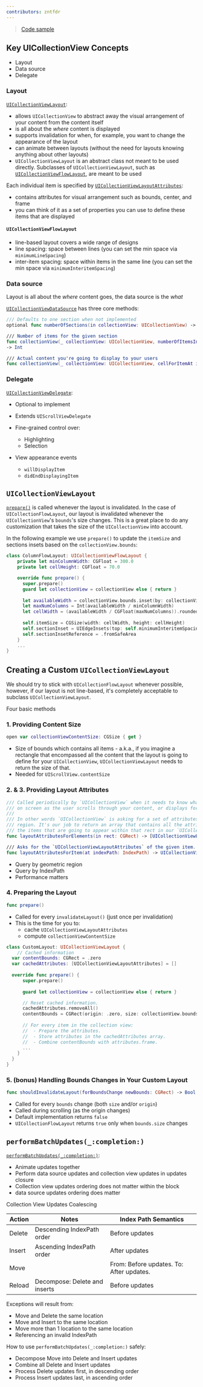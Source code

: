 ```yaml
---
contributors: zntfdr
---
```


> [Code sample](https://developer.apple.com/documentation/uikit/views_and_controls/collection_views/layouts/customizing_collection_view_layouts)

## Key UICollectionView Concepts

- Layout
- Data source
- Delegate

### Layout

[`UICollectionViewLayout`][UICollectionViewLayout]:

- allows `UICollectionView` to abstract away the visual arrangement of your content from the content itself
- is all about the _where_ content is displayed
- supports invalidation for when, for example, you want to change the appearance of the layout
- can animate between layouts (without the need for layouts knowing anything about other layouts)
- `UICollectionViewLayout` is an abstract class not meant to be used directly. Subclasses of `UICollectionViewLayout`, such as [`UICollectionViewFlowLayout`][UICollectionViewFlowLayout], are meant to be used

Each individual item is specified by [`UICollectionViewLayoutAttributes`][UICollectionViewLayoutAttributes]:

- contains attributes for visual arrangement such as bounds, center, and frame
- you can think of it as a set of properties you can use to define these items that are displayed

#### `UICollectionViewFlowLayout`

- line-based layout covers a wide range of designs
- line spacing: space between lines (you can set the min space via `minimumLineSpacing`)
- inter-item spacing: space within items in the same line (you can set the min space via `minimumInteritemSpacing`)

###  Data source

Layout is all about the _where_ content goes, the data source is the _what_

[`UICollectionViewDataSource`][UICollectionViewDataSource] has three core methods:

```swift
/// Defaults to one section when not implemented
optional func numberOfSections(in collectionView: UICollectionView) -> Int

/// Number of items for the given section
func collectionView(_ collectionView: UICollectionView, numberOfItemsInSection section: Int)
-> Int

/// Actual content you're going to display to your users
func collectionView(_ collectionView: UICollectionView, cellForItemAt indexPath: IndexPath) -> UICollectionViewCell
```

### Delegate

[`UICollectionViewDelegate`][UICollectionViewDelegate]:

- Optional to implement
- Extends `UIScrollViewDelegate`
- Fine-grained control over:
  - Highlighting
  - Selection

- View appearance events
  - `willDisplayItem`
  - `didEndDisplayingItem`
 
## `UICollectionViewLayout`

[`prepare()`][prepare()] is called whenever the layout is invalidated. In the case of `UICollectionFlowLayout`, our layout is invalidated whenever the `UICollectionView`'s `bounds`'s size changes. This is a great place to do any customization that takes the size of the `UICollectionView` into account. 

In the following example we use `prepare()` to update the `itemSize` and sections insets based on the `collectionView.bounds`:

```swift
class ColumnFlowLayout: UICollectionViewFlowLayout {
	private let minColumnWidth: CGFloat = 300.0
	private let cellHeight: CGFloat = 70.0

	override func prepare() {
	  super.prepare()
	  guard let collectionView = collectionView else { return }
	  
	  let availableWidth = collectionView.bounds.inset(by: collectionView.layoutMargins).width
	  let maxNumColumns = Int(availableWidth / minColumnWidth)
	  let cellWidth = (availableWidth / CGFloat(maxNumColumns)).rounded(.down)
	  
	  self.itemSize = CGSize(width: cellWidth, height: cellHeight)
	  self.sectionInset = UIEdgeInsets(top: self.minimumInteritemSpacing, left: 0.0, bottom: 0.0, right: 0.0)
	  self.sectionInsetReference = .fromSafeArea
	}
	...
}
```

## Creating a Custom `UICollectionViewLayout`

We should try to stick with `UICollectionFlowLayout` whenever possible, however, if our layout is not line-based, it's completely acceptable to subclass `UICollectionViewLayout`.

Four basic methods

### 1. Providing Content Size

```swift
open var collectionViewContentSize: CGSize { get }
```

- Size of bounds which contains all items - a.k.a., if you imagine a rectangle that encompassed all the content that the layout is going to define for your `UICollectionView`, `UICollectionViewLayout` needs to return the size of that.
- Needed for `UIScrollView.contentSize`

### 2. & 3. Providing Layout Attributes

```swift
/// Called periodically by `UICollectionView` when it needs to know what is needed to display 
/// on screen as the user scrolls through your content, or displays for the first time.
///
/// In other words `UICollectionView` is asking for a set of attributes that match a certain 
/// region. It's our job to return an array that contains all the attributes that correspond to all
/// the items that are going to appear within that rect in our `UICollectionView`.
func layoutAttributesForElements(in rect: CGRect) -> [UICollectionViewLayoutAttributes]?

/// Asks for the `UICollectionViewLayoutAttributes` of the given item.
func layoutAttributesForItem(at indexPath: IndexPath) -> UICollectionViewLayoutAttributes?
```

- Query by geometric region
- Query by IndexPath
- Performance matters

### 4. Preparing the Layout

```swift
func prepare()
```

- Called for every `invalidateLayout()` (just once per invalidation)
- This is the time for you to:
  - cache `UICollectionViewLayoutAttributes`
  - compute `collectionViewContentSize`

```swift
class CustomLayout: UICollectionViewLayout {
	// Cached information
  var contentBounds: CGRect = .zero
  var cachedAttributes: [UICollectionViewLayoutAttributes] = []
  
  override func prepare() {
      super.prepare()
      
      guard let collectionView = collectionView else { return }

      // Reset cached information.
      cachedAttributes.removeAll()
      contentBounds = CGRect(origin: .zero, size: collectionView.bounds.size)
      
      // For every item in the collection view:
      //  - Prepare the attributes.
      //  - Store attributes in the cachedAttributes array.
      //  - Combine contentBounds with attributes.frame.
      ...
    }
  }
}
```

### 5. (bonus) Handling Bounds Changes in Your Custom Layout

```swift
func shouldInvalidateLayout(forBoundsChange newBounds: CGRect) -> Bool
```

- Called for every `bounds` change (both `size` and/or `origin`)
- Called during scrolling (as the origin changes)
- Default implementation returns `false`
- `UICollectionFlowLayout` returns `true` only when `bounds.size` changes

## `performBatchUpdates(_:completion:)`

[`performBatchUpdates(_:completion:)`][performBatchUpdates(_:completion:)]:

- Animate updates together
- Perform data source updates and collection view updates in updates closure
- Collection view updates ordering does not matter within the block
- data source updates ordering does matter

Collection View Updates Coalescing

| Action | Notes | Index Path Semantics |
| --- | --- | --- |
| Delete | Descending IndexPath order | Before updates |
| Insert | Ascending IndexPath order | After updates |
| Move |  | From: Before updates. To: After updates. |
| Reload | Decompose: Delete and inserts | Before updates |
 
Exceptions will result from:

- Move and Delete the same location
- Move and Insert to the same location
- Move more than 1 location to the same location
- Referencing an invalid IndexPath

How to use `performBatchUpdates(_:completion:)` safely:

- Decompose Move into Delete and Insert updates
- Combine all Delete and Insert updates
- Process Delete updates first, in descending order
- Process Insert updates last, in ascending order

[performBatchUpdates(_:completion:)]: https://developer.apple.com/documentation/uikit/uicollectionview/1618045-performbatchupdates
[prepare()]: https://developer.apple.com/documentation/uikit/uicollectionviewlayout/1617752-prepare
[UICollectionViewDelegate]: https://developer.apple.com/documentation/uikit/uicollectionviewdelegate
[UICollectionViewDataSource]: https://developer.apple.com/documentation/uikit/uicollectionviewdatasource
[UICollectionViewFlowLayout]: https://developer.apple.com/documentation/uikit/uicollectionviewflowlayout
[UICollectionViewLayoutAttributes]: https://developer.apple.com/documentation/uikit/uicollectionviewlayoutattributes
[UICollectionViewLayout]: https://developer.apple.com/documentation/uikit/uicollectionviewlayout
